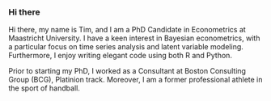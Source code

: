 ### Hi there
Hi there, my name is Tim, and I am a PhD Candidate in Econometrics at Maastricht University. I have a keen interest in Bayesian econometrics, with a particular focus on time series analysis and latent variable modeling. Furthermore, I enjoy writing elegant code using both R and Python.

Prior to starting my PhD, I worked as a Consultant at Boston Consulting Group (BCG), Platinion track. Moreover, I am a former professional athlete in the sport of handball.
